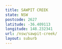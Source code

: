 ```yaml
---
title: SAWPIT CREEK
state: NSW
postcode: 2627
latitude: -36.409113
longitude: 148.232341
url: /nsw/sawpit-creek/
layout: suburb
---
```


